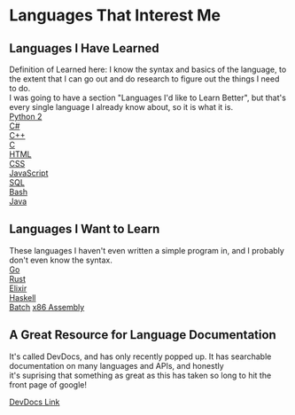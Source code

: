 # Languages That Interest Me

## Languages I Have Learned
Definition of Learned here: I know the syntax and basics of the language, to the extent that I can go out and do research to figure out the things I need to do.  
I was going to have a section "Languages I'd like to Learn Better", but that's every single language I already know about, so it is what it is.  
[Python 2](https://docs.python.org/2/)    
[C#](https://msdn.microsoft.com/en-us/library/kx37x362.aspx)  
[C++](http://www.cplusplus.com/doc/)  
[C](https://www.gnu.org/software/gnu-c-manual/gnu-c-manual.html)  
[HTML](https://www.w3schools.com/html/)  
[CSS](https://www.w3schools.com/css/)  
[JavaScript](https://www.w3schools.com/js/)  
[SQL](https://www.w3schools.com/sql/)  
[Bash](https://tiswww.case.edu/php/chet/bash/bashref.html)  
[Java](http://docs.oracle.com/javase/7/docs/api/)  

## Languages I Want to Learn
These languages I haven't even written a simple program in, and I probably don't even know the syntax.  
[Go](https://golang.org/doc/)  
[Rust](https://doc.rust-lang.org/)  
[Elixir](http://elixir-lang.org/docs.html)  
[Haskell](https://www.haskell.org/documentation)  
[Batch](https://en.wikibooks.org/wiki/Windows_Batch_Scripting)
[x86 Assembly](https://en.wikibooks.org/wiki/X86_Assembly)  

## A Great Resource for Language Documentation
It's called DevDocs, and has only recently popped up. It has searchable documentation on many languages and APIs, and honestly   
it's suprising that something as great as this has taken so long to hit the front page of google!  

[DevDocs Link](http://devdocs.io/)
